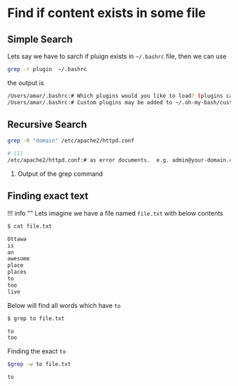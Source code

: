 # Find if content exists in some file

## Simple Search
Lets say we have to sarch if pluign exists in `~/.bashrc` file, then we can use

```bash
grep -r plugin  ~/.bashrc
```

the output is 

```bash title="output"
/Users/amar/.bashrc:# Which plugins would you like to load? (plugins can be found in ~/.oh-my-bash/plugins/*)
/Users/amar/.bashrc:# Custom plugins may be added to ~/.oh-my-bash/custom/plugins/
```


## Recursive Search

```bash
grep -R "domain" /etc/apache2/httpd.conf

# (1)
/etc/apache2/httpd.conf:# as error documents.  e.g. admin@your-domain.com 
```

1. Output of the grep command

## Finding exact text

!!! info ""
    Lets imagine we have a file named `file.txt` with below contents
 
```bash title="File contents"
$ cat file.txt 

Ottawa
is
an 
awesome
place
places
to
too
live
```

Below will find all words which have `to`

```bash title="Simple search"
$ grep to file.txt 

to
too
```

Finding the exact `to`

```bash title="Find exact text"
$grep -w to file.txt 

to
```
